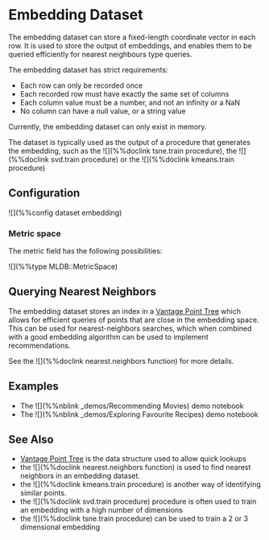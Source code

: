 # Embedding Dataset

The embedding dataset can store a fixed-length coordinate vector in each row.
It is used to store the output of embeddings, and enables them to be queried
efficiently for nearest neighbours type queries.

The embedding dataset has strict requirements:

* Each row can only be recorded once
* Each recorded row must have exactly the same set of columns
* Each column value must be a number, and not an infinity or a NaN
* No column can have a null value, or a string value

Currently, the embedding dataset can only exist in memory.

The dataset is typically used as the
output of a procedure that generates the embedding, such as the ![](%%doclink tsne.train procedure), the ![](%%doclink svd.train procedure) or the ![](%%doclink kmeans.train procedure)

## Configuration

![](%%config dataset embedding)

### Metric space

The metric field has the following possibilities:

![](%%type MLDB::MetricSpace)


## Querying Nearest Neighbors

The embedding dataset stores an index in a [Vantage Point Tree] which allows
for efficient queries of points that are close in the embedding space.  This
can be used for nearest-neighbors searches, which when combined with a good
embedding algorithm can be used to implement recommendations.

See the ![](%%doclink nearest.neighbors function) for more details.

## Examples

* The ![](%%nblink _demos/Recommending Movies) demo notebook
* The ![](%%nblink _demos/Exploring Favourite Recipes) demo notebook

## See Also

* [Vantage Point Tree] is the data structure used to allow quick lookups
* the ![](%%doclink nearest.neighbors function) is used to find nearest neighbors in an embedding dataset.
* the ![](%%doclink kmeans.train procedure) is another way of identifying similar points.
* the ![](%%doclink svd.train procedure) procedure is often used to train an embedding with a high number of dimensions
* the ![](%%doclink tsne.train procedure) can be used to train a 2 or 3 dimensional embedding

[Vantage Point Tree]: http://en.wikipedia.org/wiki/Vantage-point_tree "Vantage Point Tree"
